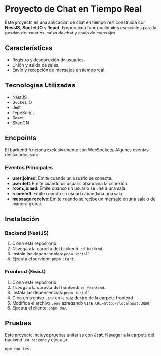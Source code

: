 # Proyecto de Chat en Tiempo Real

Este proyecto es una aplicación de chat en tiempo real construida con **NestJS**, **Socket.IO** y **React**.
Proporciona funcionalidades esenciales para la gestión de usuarios, salas de chat y envío de mensajes.

## Características

- Registro y desconexión de usuarios.
- Unión y salida de salas.
- Envío y recepción de mensajes en tiempo real.

## Tecnologías Utilizadas

- NestJS
- Socket.IO
- Jest
- TypeScript
- React
- ShadCN

## Endpoints

El backend funciona exclusivamente con WebSockets. Algunos eventos destacados son:

### Eventos Principales

- **user:joined**: Emite cuando un usuario se conecta.
- **user:left**: Emite cuando un usuario abandona la conexión.
- **room:joined**: Emite cuando un usuario se une a una sala.
- **room:left**: Emite cuando un usuario abandona una sala.
- **message:receive**: Emite cuando se recibe un mensaje en una sala o de manera global.

## Instalación

### Backend (NestJS)

1. Clona este repositorio.
2. Navega a la carpeta del backend: `cd backend`.
3. Instala las dependencias: `pnpm install`.
4. Ejecuta el servidor: `pnpm start`.

### Frontend (React)

1. Clona este repositorio.
2. Navega a la carpeta del frontend: `cd frontend`.
3. Instala las dependencias: `pnpm install`.
4. Crea un archivo `.env` en la raiz dentro de la carpeta frontend
5. Modifica el archivo `.env` agregando `VITE_URL=http://localhost:3000`
4. Ejecuta el cliente: `pnpm dev`.

## Pruebas

Este proyecto incluye pruebas unitarias con **Jest**. Navegar a la carpeta del backend: `cd backend` y ejecutar:

```bash
npm run test


